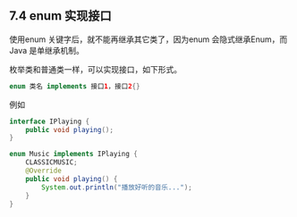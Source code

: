 ## 7.4 enum 实现接口

使用enum 关键字后，就不能再继承其它类了，因为enum 会隐式继承Enum，而Java 是单继承机制。

枚举类和普通类一样，可以实现接口，如下形式。

~~~java
enum 类名 implements 接口1，接口2{}
~~~

例如

~~~java
interface IPlaying {
	public void playing();
}

enum Music implements IPlaying {
	CLASSICMUSIC;
	@Override
	public void playing() {
		System.out.println("播放好听的音乐...");
	}
}
~~~


